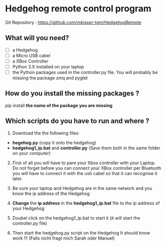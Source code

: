# Hedgehog remote control program

Git Repository : https://github.com/mkisser-tgm/HedgehogRemote
## What will you need?
- [ ] a Hedgehog
- [ ] a Micro USB cabel
- [ ] a XBox Controller
- [ ] Python 3.X installed on your laptop
- [ ] the Python packages used in the controller.py file. You will probably be missing the package zmq and pyglet

## How do you install the missing packages ?
pip install <b> the name of the  package you are missing </b>

## Which scripts  do you have to run and where ?

1) Download the the following files:
  * <b>hegehog.py</b> (copy it onto the hedgehog)
  *  <b>hedgehog1_ip.bat</b> and  	<b>controller.py</b> (Save them both  in the same folder on your computer)

2) First of all you will have to pare your Xbox controller with your Laptop. Do not forget before you can connect your XBox controller per Bluetooth you will have to connect it with the usb cabel so that it can recognise it later.

3) Be sure your laptop and Hedgehog are in the same network and you know the ip address of the Hedgehog

4) <b> Change </b>the <b>ip address</b> in the <b>hedgehog1_ip.bat</b> file to the ip address of your Hedgehog

5) Doubel click on  the hedgehog1_ip.bat to start it (it will start the controller.py file)

6) Then start the hedgehog.py script on the Hedgehog It should know work !!! (Falls nicht fragt mich Sarah oder Manuel)

